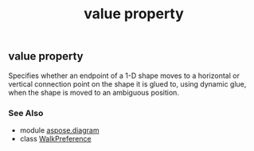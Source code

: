 ﻿---
title: value property
second_title: Aspose.Diagram for Python via .NET API References
description: 
type: docs
weight: 40
url: /python-net/aspose.diagram/walkpreference/value/
is_root: false
---

## value property


Specifies whether an endpoint of a 1-D shape moves to a horizontal or vertical connection point on the shape it is glued to, using dynamic glue, when the shape is moved to an ambiguous position.

### See Also
* module [aspose.diagram](../../)
* class [WalkPreference](/diagram/python-net/aspose.diagram/walkpreference)
